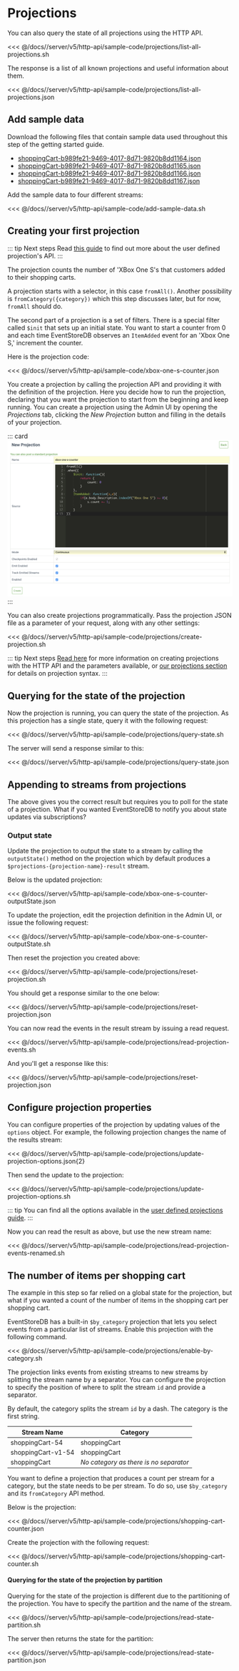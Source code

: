 # Projections

You can also query the state of all projections using the HTTP API.

<<< @/docs//server/v5/http-api/sample-code/projections/list-all-projections.sh

The response is a list of all known projections and useful information about them.

<<< @/docs//server/v5/http-api/sample-code/projections/list-all-projections.json

## Add sample data

Download the following files that contain sample data used throughout this step of the getting started guide.

- [shoppingCart-b989fe21-9469-4017-8d71-9820b8dd1164.json](/docs/server/v5/http-api/sample-code/data/shoppingCart-b989fe21-9469-4017-8d71-9820b8dd1164.json)
- [shoppingCart-b989fe21-9469-4017-8d71-9820b8dd1165.json](/docs/server/v5/http-api/sample-code/data/shoppingCart-b989fe21-9469-4017-8d71-9820b8dd1165.json)
- [shoppingCart-b989fe21-9469-4017-8d71-9820b8dd1166.json](/docs/server/v5/http-api/sample-code/data/shoppingCart-b989fe21-9469-4017-8d71-9820b8dd1166.json)
- [shoppingCart-b989fe21-9469-4017-8d71-9820b8dd1167.json](/docs/server/v5/http-api/sample-code/data/shoppingCart-b989fe21-9469-4017-8d71-9820b8dd1167.json)

Add the sample data to four different streams:

<<< @/docs//server/v5/http-api/sample-code/add-sample-data.sh

## Creating your first projection

::: tip Next steps
Read [this guide](../projections/api.md) to find out more about the user defined projection's API.
:::

The projection counts the number of 'XBox One S's that customers added to their shopping carts.

A projection starts with a selector, in this case `fromAll()`. Another possibility is `fromCategory({category})` which this step discusses later, but for now, `fromAll` should do.

The second part of a projection is a set of filters. There is a special filter called `$init` that sets up an initial state. You want to start a counter from 0 and each time EventStoreDB observes an `ItemAdded` event for an 'Xbox One S,' increment the counter.

Here is the projection code:

<<< @/docs//server/v5/http-api/sample-code/xbox-one-s-counter.json

You create a projection by calling the projection API and providing it with the definition of the projection. Here you decide how to run the projection, declaring that you want the projection to start from the beginning and keep running. You can create a projection using the Admin UI by opening the _Projections_ tab, clicking the _New Projection_ button and filling in the details of your projection.

::: card 
![Creating a projection with the EventStoreDB Admin UI](../images/getting-started-create-projection.png)
:::

You can also create projections programmatically. Pass the projection JSON file as a parameter of your request, along with any other settings:

<<< @/docs//server/v5/http-api/sample-code/projections/create-projection.sh

::: tip Next steps
[Read here](api.md) for more information on creating projections with the HTTP API and the parameters available, or [our projections section](../projections/README.md) for details on projection syntax.
:::

## Querying for the state of the projection

Now the projection is running, you can query the state of the projection. As this projection has a single state, query it with the following request:

<<< @/docs//server/v5/http-api/sample-code/projections/query-state.sh

The server will send a response similar to this:

<<< @/docs//server/v5/http-api/sample-code/projections/query-state.json

## Appending to streams from projections

The above gives you the correct result but requires you to poll for the state of a projection. What if you wanted EventStoreDB to notify you about state updates via subscriptions?

### Output state

Update the projection to output the state to a stream by calling the `outputState()` method on the projection which by default produces a `$projections-{projection-name}-result` stream.

Below is the updated projection:

<<< @/docs//server/v5/http-api/sample-code/xbox-one-s-counter-outputState.json

To update the projection, edit the projection definition in the Admin UI, or issue the following request:

<<< @/docs//server/v5/http-api/sample-code/xbox-one-s-counter-outputState.sh

Then reset the projection you created above:

<<< @/docs//server/v5/http-api/sample-code/projections/reset-projection.sh

You should get a response similar to the one below:

<<< @/docs//server/v5/http-api/sample-code/projections/reset-projection.json

You can now read the events in the result stream by issuing a read request.

<<< @/docs//server/v5/http-api/sample-code/projections/read-projection-events.sh

And you'll get a response like this:

<<< @/docs//server/v5/http-api/sample-code/projections/reset-projection.json

## Configure projection properties

You can configure properties of the projection by updating values of the `options` object. For example, the following projection changes the name of the results stream:

<<< @/docs//server/v5/http-api/sample-code/projections/update-projection-options.json{2}

Then send the update to the projection:

<<< @/docs//server/v5/http-api/sample-code/projections/update-projection-options.sh

::: tip
You can find all the options available in the [user defined projections guide](/docs/server/5.0/projections/user-defined-projections.md).
:::

Now you can read the result as above, but use the new stream name:

<<< @/docs//server/v5/http-api/sample-code/projections/read-projection-events-renamed.sh

## The number of items per shopping cart

The example in this step so far relied on a global state for the projection, but what if you wanted a count of the number of items in the shopping cart per shopping cart.

EventStoreDB has a built-in `$by_category` projection that lets you select events from a particular list of streams. Enable this projection with the following command.

<<< @/docs//server/v5/http-api/sample-code/projections/enable-by-category.sh

The projection links events from existing streams to new streams by splitting the stream name by a separator. You can configure the projection to specify the position of where to split the stream `id` and provide a separator.

By default, the category splits the stream `id` by a dash. The category is the first string.

| Stream Name        | Category                               |
| ------------------ | -------------------------------------- |
| shoppingCart-54    | shoppingCart                           |
| shoppingCart-v1-54 | shoppingCart                           |
| shoppingCart       | _No category as there is no separator_ |

You want to define a projection that produces a count per stream for a category, but the state needs to be per stream. To do so, use `$by_category` and its `fromCategory` API method.

Below is the projection:

<<< @/docs//server/v5/http-api/sample-code/projections/shopping-cart-counter.json

Create the projection with the following request:

<<< @/docs//server/v5/http-api/sample-code/projections/shopping-cart-counter.sh

#### Querying for the state of the projection by partition

Querying for the state of the projection is different due to the partitioning of the projection. You have to specify the partition and the name of the stream.

<<< @/docs//server/v5/http-api/sample-code/projections/read-state-partition.sh

The server then returns the state for the partition:

<<< @/docs//server/v5/http-api/sample-code/projections/read-state-partition.json
